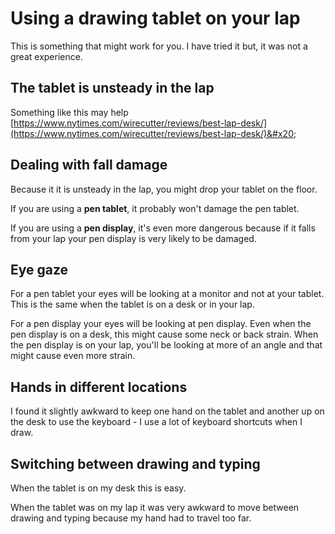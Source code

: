 # Using a drawing tablet on your lap

This is something that might work for you. I have tried it but, it was not a great experience.

## **The tablet is unsteady in the lap**

Something like this may help [https://www.nytimes.com/wirecutter/reviews/best-lap-desk/](https://www.nytimes.com/wirecutter/reviews/best-lap-desk/)&#x20;

## Dealing with fall damage

Because it it is unsteady in the lap, you might drop your tablet on the floor.

If you are using a **pen tablet**, it probably won't damage the pen tablet.&#x20;

If you are using a **pen display**, it's even more dangerous because if it falls from your lap your pen display is very likely to be damaged.

## Eye gaze

For a pen tablet your eyes will be looking at a monitor and not at your tablet. This is the same when the tablet is on a desk or in your lap.

For a pen display your eyes will be looking at pen display. Even when the pen display is on a desk, this might cause some neck or back strain. When the pen display is on your lap, you'll be looking at more of an angle and that might cause even more strain. &#x20;

## Hands in different locations

I found it slightly awkward to keep one hand on the tablet and another up on the desk to use the keyboard - I use a lot of keyboard shortcuts when I draw.

## Switching between drawing and typing

When the tablet is on my desk this is easy.

When the tablet was on my lap it was very awkward to move between drawing and typing because my hand had to travel too far.

